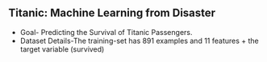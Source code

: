 ## Titanic: Machine Learning from Disaster
* Goal- Predicting the Survival of Titanic Passengers.
* Dataset Details-The training-set has 891 examples and 11 features + the target variable (survived)
